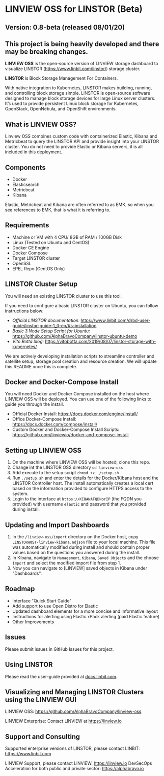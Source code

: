 # LINVIEW OSS for LINSTOR (Beta)

## Version: 0.8-beta (released 08/01/20)

## This project is being heavily developed and there may be breaking changes.

**LINVIEW OSS** is the open-source version of LINVIEW storage dashboard to visualize LINSTOR (https://www.linbit.com/linstor/) storage cluster.

**LINSTOR** is Block Storage Management For Containers.

With native integration to Kubernetes, LINSTOR makes building, running, and controlling block storage simple. LINSTOR is open-source software designed to manage block storage devices for large Linux server clusters. It’s used to provide persistent Linux block storage for Kubernetes, OpenStack, OpenNebula, and OpenShift environments. 

## What is LINVIEW OSS?
Linview OSS combines custom code with containerized Elastic, Kibana and Metricbeat to query the LINSTOR API and provide insight into your LINSTOR cluster. You do not need to provide Elastic or Kibana servers, it is all included in this deployment.

## Components
* Docker
* Elasticsearch
* Metricbeat
* Kibana

Elastic, Metricbeat and Kibana are often referred to as EMK, so when you see references to EMK, that is what it is referring to.

## Requirements
* Machine or VM with 4 CPU/ 8GB of RAM / 100GB Disk
* Linux (Tested on Ubuntu and CentOS)
* Docker CE Engine
* Docker Compose
* Target LINSTOR cluster
* OpenSSL
* EPEL Repo (CentOS Only)

## LINSTOR Cluster Setup
You will need an existing LINSTOR cluster to use this tool.

If you need to configure a basic LINSTOR cluster on Ubuntu, you can follow instructions below:

* *Official LINSTOR documentation:* https://www.linbit.com/drbd-user-guide/linstor-guide-1_0-en/#s-installation
* *Basic 3 Node Setup Script for Ubuntu:* https://github.com/AlphaBravoCompany/linstor-ubuntu-demo 
* *Vito Botta blog:* https://vitobotta.com/2019/08/07/linstor-storage-with-kubernetes/

We are actively developing installation scripts to streamline controller and satellite setup, storage pool creation and resource creation. We will update this README once this is complete.

## Docker and Docker-Compose Install
You will need Docker and Docker Compose installed on the host where LINVIEW OSS will be deployed. You can use one of the following links to guide you through the install.

* Official Docker Install: https://docs.docker.com/engine/install/
* Office Docker-Compose Install: https://docs.docker.com/compose/install/
* Custom Docker and Docker-Compose Install Scripts: https://github.com/linviewio/docker-and-compose-install

## Setting up LINVIEW OSS
1. On the machine where LINVIEW OSS will be hosted, clone this repo.
2. Change int the LINSTOR OSS directory `cd linview-oss`
3. Add execute to the setup script `chmod +x ./setup.sh`
4. Run `./setup.sh` and enter the details for the Docker/Kibana host and the LINSTOR Controller host. The install automatically creates a local cert based on the information provided to configure HTTPS access to the system.
5. Login to the interface at `https://KIBANAFQDNorIP` (the FQDN you provided) with username `elastic` and password that you provided during install.

## Updating and Import Dashboards
1. In the `/linview-oss/import` directory on the Docker host, copy `LINSTORHOST-linview-kibana.ndjson` file to your local machine. This file was automatically modified during install and should contain proper values based on the questions you answered during the install.
2. In Kibana, navigate to `Management`, `Kibana`, `Saved Objects` and the choose `Import` and select the modified import file from step 1.
3. Now you can navigate to [LINVIEW] saved objects in Kibana under "Dashboards".

## Roadmap
* Interface "Quick Start Guide"
* Add support to use Open Distro for Elastic
* Updated dashboard elements for a more concise and informative layout
* Instructions for alerting using Elastic xPack alerting (paid Elastic feature)
* Other Improvements

## Issues
Please submit issues in GitHub Issues for this project.

## Using LINSTOR

Please read the user-guide provided at [docs.linbit.com](https://docs.linbit.com).

## Visualizing and Managing LINSTOR Clusters using the LINVIEW GUI

LINVIEW OSS: https://github.com/AlphaBravoCompany/linview-oss

LINVIEW Enterprise: Contact LINVIEW at https://linview.io

## Support and Consulting

Supported enterprise versions of LINSTOR, please contact LINBIT: https://www.linbit.com

LINVIEW Support, please contact LINVIEW: https://linview.io
DevSecOps Acceleration for both public and private sector: https://alphabravo.io
